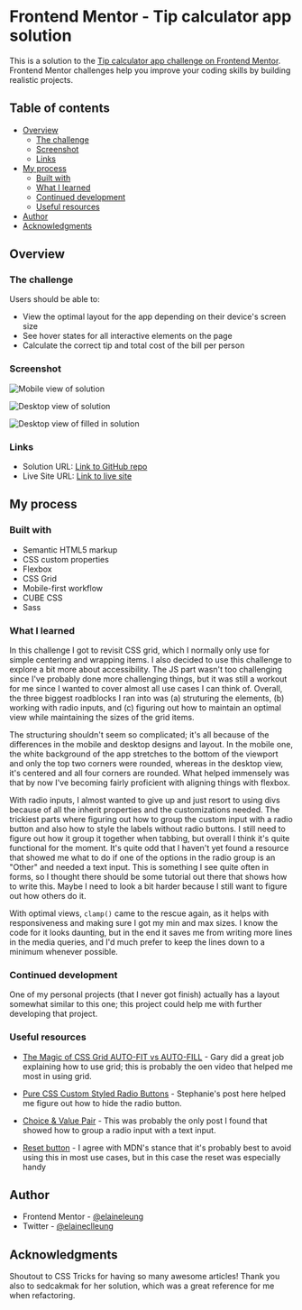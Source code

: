# Frontend Mentor - Tip calculator app solution

This is a solution to the [Tip calculator app challenge on Frontend Mentor](https://www.frontendmentor.io/challenges/tip-calculator-app-ugJNGbJUX). Frontend Mentor challenges help you improve your coding skills by building realistic projects.

## Table of contents

- [Overview](#overview)
  - [The challenge](#the-challenge)
  - [Screenshot](#screenshot)
  - [Links](#links)
- [My process](#my-process)
  - [Built with](#built-with)
  - [What I learned](#what-i-learned)
  - [Continued development](#continued-development)
  - [Useful resources](#useful-resources)
- [Author](#author)
- [Acknowledgments](#acknowledgments)


## Overview

### The challenge

Users should be able to:

- View the optimal layout for the app depending on their device's screen size
- See hover states for all interactive elements on the page
- Calculate the correct tip and total cost of the bill per person

### Screenshot

![Mobile view of solution](./design/mobile.png)

![Desktop view of solution](./design/desktop.png)

![Desktop view of filled in solution](./design/desktop-completed.png)

### Links

- Solution URL: [Link to GitHub repo](https://github.com/elaineleung/frontendmentor/tree/main/tipcalculatorapp/)
- Live Site URL: [Link to live site](https://elaineleung.github.io/frontendmentor/tipcalculatorapp/)

## My process

### Built with

- Semantic HTML5 markup
- CSS custom properties
- Flexbox
- CSS Grid
- Mobile-first workflow
- CUBE CSS
- Sass

### What I learned

In this challenge I got to revisit CSS grid, which I normally only use for simple centering and wrapping items. I also decided to use this challenge to explore a bit more about accessibility. The JS part wasn't too challenging since I've probably done more challenging things, but it was still a workout for me since I wanted to cover almost all use cases I can think of. Overall, the three biggest roadblocks I ran into was (a) struturing the elements, (b) working with radio inputs, and (c) figuring out how to maintain an optimal view while maintaining the sizes of the grid items. 

The structuring shouldn't seem so complicated; it's all because of the differences in the mobile and desktop designs and layout. In the mobile one, the white background of the app stretches to the bottom of the viewport and only the top two corners were rounded, whereas in the desktop view, it's centered and all four corners are rounded. What helped immensely was that by now I've becoming fairly proficient with aligning things with flexbox. 

With radio inputs, I almost wanted to give up and just resort to using divs because of all the inherit properties and the customizations needed. The trickiest parts where figuring out how to group the custom input with a radio button and also how to style the labels without radio buttons. I still need to figure out how it group it together when tabbing, but overall I think it's quite functional for the moment. It's quite odd that I haven't yet found a resource that showed me what to do if one of the options in the radio group is an "Other" and needed a text input. This is something I see quite often in forms, so I thought there should be some tutorial out there that shows how to write this. Maybe I need to look a bit harder because I still want to figure out how others do it.

With optimal views, `clamp()` came to the rescue again, as it helps with responsiveness and making sure I got my min and max sizes. I know the code for it looks daunting, but in the end it saves me from writing more lines in the media queries, and I'd much prefer to keep the lines down to a minimum whenever possible. 

### Continued development

One of my personal projects (that I never got finish) actually has a layout somewhat similar to this one; this project could help me with further developing that project.

### Useful resources

- [The Magic of CSS Grid AUTO-FIT vs AUTO-FILL](https://www.youtube.com/watch?v=qII5BueXWD4) - Gary did a great job explaining how to use grid; this is probably the oen video that helped me most in using grid.

- [Pure CSS Custom Styled Radio Buttons](https://moderncss.dev/pure-css-custom-styled-radio-buttons/) - Stephanie's post here helped me figure out how to hide the radio button.

- [Choice & Value Pair](https://css-tricks.com/choice-value-pair/) - This was probably the only post I found that showed how to group a radio input with a text input.

- [Reset button](https://developer.mozilla.org/en-US/docs/Web/HTML/Element/input/reset) - I agree with MDN's stance that it's probably best to avoid using this in most use cases, but in this case the reset was especially handy

## Author

- Frontend Mentor - [@elaineleung](https://www.frontendmentor.io/profile/elaineleung)
- Twitter - [@elaineclleung](https://twitter.com/elaineclleung)

## Acknowledgments

Shoutout to CSS Tricks for having so many awesome articles! Thank you also to sedcakmak for her solution, which was a great reference for me when refactoring.